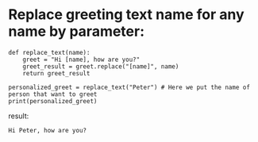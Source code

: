 # Replace greeting text name for any name by parameter:

```
def replace_text(name):
    greet = "Hi [name], how are you?"
    greet_result = greet.replace("[name]", name)
    return greet_result

personalized_greet = replace_text("Peter") # Here we put the name of person that want to greet
print(personalized_greet)
```
result:
```
Hi Peter, how are you?
```
